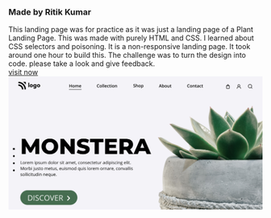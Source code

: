 ### Made by Ritik Kumar
This landing page was for practice as it was just a landing page of a Plant Landing Page. This was made with purely HTML and CSS. I learned about CSS selectors and poisoning. It is a non-responsive landing page. It took around one hour to build this. The challenge was to turn the design into code. please take a look and give feedback.
<br>
[visit now](https://plants-jsbootcamp.netlify.app/)
![thumbnail](https://raw.githubusercontent.com/RitikSinha/plants-project-6/master/thumbnail.png)
